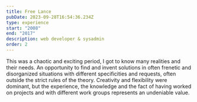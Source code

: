 ```yaml
---
title: Free Lance
pubDate: 2023-09-28T16:54:36.234Z
type: experience
start: "2008"
end: "2017"
description: web developer & sysadmin
order: 2
---
```


This was a chaotic and exciting period, I got to know many realities and their needs. An opportunity to find and invent solutions in often frenetic and disorganized situations with different specificities and requests, often outside the strict rules of the theory.
Creativity and flexibility were dominant, but the experience, the knowledge and the fact of having worked on projects and with different work groups represents an undeniable value.
